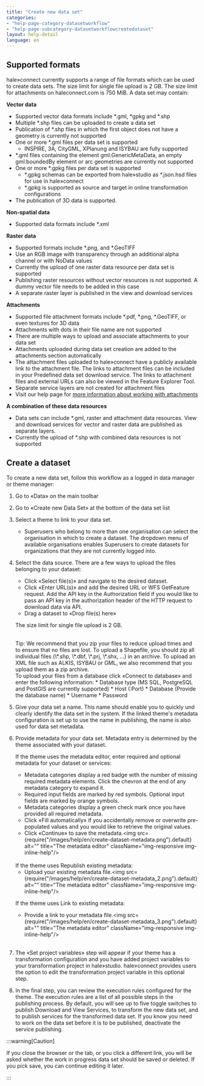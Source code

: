 ```yaml
---
title: "Create new data set"
categories:
- "help-page-category-datasetworkflow"
- "help-page-subcategory-datasetworkflowcreatedataset"
layout: help-detail
language: en
---
```


## Supported formats ##

hale»connect currently supports a range of file formats which can be used to create data sets. The size limit for single file upload is 2 GB. The size limit for attachments on haleconnect.com is 750 MiB. A data set may contain:

**Vector data**
  * Supported vector data formats include \*.gml, \*gpkg and \*.shp
  * Multiple \*.shp files can be uploaded to create a data set
  * Publication of \*.shp files in which the first object does not have a geometry is currently not supported
  * One or more  \*.gml files per data set is supported
    * INSPIRE, 3A, CityGML, XPlanung and ISYBAU are fully supported
  * \*.gml files containing the element gml:GenericMetaData, an empty gml:boundedBy element or arc geometries are currently not supported
  * One or more  \*.gpkg files per data set is supported
    * \*.gpkg schemas can be exported from hale»studio as \*.json.hsd files for use in hale»connect
    * \*.gpkg is supported as source and target in online transformation configurations
  * The publication of 3D data is supported.

**Non-spatial data**
  * Supported data formats include \*.xml

**Raster data**
  * Supported formats include \*.png, and \*.GeoTIFF
  * Use an RGB image with transparency through an additional alpha channel or with NoData values
  * Currently the upload of one raster data resource per data set is supported
  * Publishing raster resources without vector resources is not supported. A dummy vector file needs to be added in this case
  * A separate raster layer is published in the view and download services

**Attachments**
  * Supported file attachment formats include \*.pdf, \*.png, \*.GeoTIFF, or even textures for 3D data
  * Attachments with dots in their file name are not supported
  * There are multiple ways to upload and associate attachments to your data set
  * Attachments uploaded during data set creation are added to the attachments section automatically
  * The attachment files uploaded to hale»connect have a publicly available link to the attachment file. The links to attachment files can be included in your Predefined data set download service. The links to attachment files and external URLs can also be viewed in the Feature Explorer Tool.
  * Separate service layers are not created for attachment files
  * Visit our help page for [more information about working with attachments](../../references/data/2018-03-10-reference-data-files.md)

**A combination of these data resources**
  * Data sets can include \*.gml, raster and attachment data resources. View and download services for vector and raster data are published as separate layers.
  * Currently the upload of \*.shp with combined data resources is not supported

## Create a dataset ##

To create a new data set, follow this workflow as a logged in data manager or theme manager:

1. Go to &laquo;Data&raquo; on the main toolbar
2. Go to &laquo;Create new Data Set&raquo; at the bottom of the data set list
3. Select a theme to link to your data set.
    * Superusers who belong to more than one organisation can select the organisation in which to create a dataset. The dropdown menu of available organisations enables Superusers to create datasets for organizations that they are not currently logged into.
4. Select the data source. There are a few ways to upload the files belonging to your dataset:
    *	Click &laquo;Select file(s)&raquo; and navigate to the desired dataset.
    * Click &laquo;Enter URL(s)&raquo; and add the desired URL or WFS GetFeature request. Add the API key in the Authorization field if you would like to pass an API key in the authorization header of the HTTP request to download data via API.
    * Drag a dataset to &laquo;Drop file(s) here&raquo;

   The size limit for single file upload is 2 GB.

   <br/>
   Tip: We recommend that you zip your files to reduce upload times and to ensure that no files are lost. To upload a Shapefile, you should zip all individual files (\*.shp, \*.dbf, \*.prj, \*.shx, …) in an archive. To upload an XML file such as ALKIS, ISYBAU or GML, we also recommend that you upload them as a zip archive.

   <br/>
   To upload your files from a database click &laquo;Connect to database&raquo; and enter the following information:
      * Database type (MS SQL, PostgreSQL and PostGIS are currently supported)
      * Host (:Port)
      * Database (Provide the database name)
      * Username
      * Password
    <br/>
    <img src={require("/images/help/en/upload_from_database.png").default} alt="" title="Uploading files from a database" className="img-responsive img-inline-help"/>

5.	Give your data set a name. This name should enable you to quickly und clearly identify the data set in the system. If the linked theme's metadata configuration is set up to use the name in publishing, the name is also used for data set metadata.
6.	Provide metadata for your data set. Metadata entry is determined by the theme associated with your dataset.

    If the theme uses the metadata editor, enter required and optional metadata for your dataset or services:
      * Metadata categories display a red badge with the number of missing required metadata elements. Click the chevron at the end of any  metadata category to expand it.
      * Required input fields are marked by red symbols. Optional input fields are marked by orange symbols.
      * Metadata categories display a green check mark once you have provided all required metadata.
      * Click «Fill automatically» if you accidentally remove or overwrite pre-populated values and you would like to retrieve the original values.
      * Click &laquo;Continue&raquo; to save the metadata.<img src={require("/images/help/en/create-dataset-metadata.png").default} alt="" title="The metadata editor" className="img-responsive img-inline-help"/>

      <br/>
    If the theme uses Republish existing metadata:

      * Upload your existing metadata file.<img src={require("/images/help/en/create-dataset-metadata_2.png").default} alt="" title="The metadata editor" className="img-responsive img-inline-help"/>

    If the theme uses Link to existing metadata:

      * Provide a link to your metadata file.<img src={require("/images/help/en/create-dataset-metadata_3.png").default} alt="" title="The metadata editor" className="img-responsive img-inline-help"/>
       <br/>

7. The «Set project variables» step will appear if your theme has a transformation configuration and you have added project variables to your transformation project in hale»studio. hale»connect provides users the option to edit the transformation project variable in this optional step.
8.	In the final step, you can review the execution rules configured for the theme. The execution rules are a list of all possible steps in the publishing process. By default, you will see up to five toggle switches to publish Download and View Services, to transform the new data set, and to publish services for the transformed data set. If you know you need to work on the data set before it is to be published, deactivate the service publishing.

:::warning[Caution]

If you close the browser or the tab, or you click a different link, you will be asked whether the work in progress data set should be saved or deleted. If you pick save, you can continue editing it later.

:::
